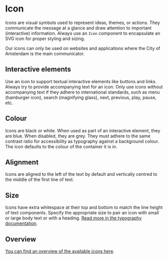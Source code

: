 <!-- @license CC0-1.0 -->

# Icon

Icons are visual symbols used to represent ideas, themes, or actions.
They communicate the message at a glance and draw attention to important (interactive) information.
Always use an `Icon` component to encapsulate an SVG icon for proper styling and sizing.

Our icons can only be used on websites and applications where the City of Amsterdam is the main communicator.

## Interactive elements

Use an icon to support textual interactive elements like buttons and links.
Always try to provide accompanying text for an icon.
Only use icons without accompanying text if they adhere to international standards, such as menu (hamburger icon), search (magnifying glass), next, previous, play, pause, etc.

## Colour

Icons are black or white.
When used as part of an interactive element, they are blue.
When disabled, they are grey.
They must adhere to the same contrast ratio for accessibility as typography against a background colour.
The icon defaults to the colour of the container it is in.

## Alignment

Icons are aligned to the left of the text by default and vertically centred to the middle of the first line of text.

## Size

Icons have extra whitespace at their top and bottom to match the line height of text components.
Specify the appropriate size to pair an icon with small or large body text or with a heading.
[Read more in the typography documentation](/docs/brand-design-tokens-typography--docs).

## Overview

[You can find an overview of the available icons here](/docs/brand-assets-icons--docs).
